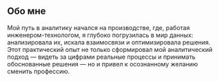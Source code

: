 ## Обо мне
Мой путь в аналитику начался на производстве, где, работая инженером-технологом, я глубоко погрузилась в мир данных: анализировала их, искала взаимосвязи и оптимизировала решения. Этот практический опыт не только сформировал мой аналитический подход — видеть за цифрами реальные процессы и принимать обоснованные решения — но и привел к осознанному желанию сменить профессию.
